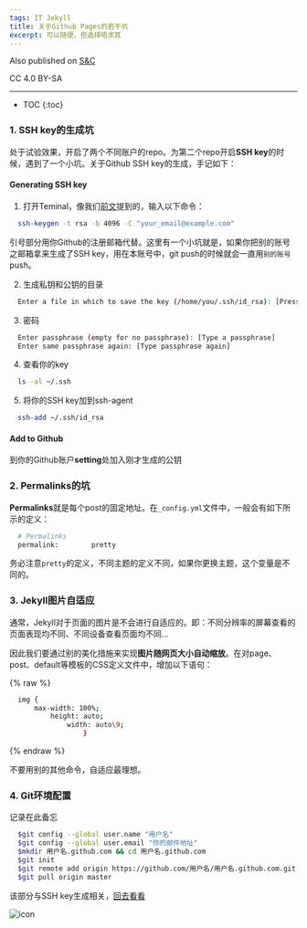 ```yaml
---
tags: IT Jekyll
title: 关于Github Pages的若干坑
excerpt: 可以随便，但选择唔求其
---
```


Also published on [S&C](https://soandcandy.us)

CC 4.0 BY-SA

----

* TOC
{:toc}


### 1. SSH key的生成坑 ###

处于试验效果，开启了两个不同账户的repo。为第二个repo开启**SSH key**的时候，遇到了一个小坑。关于Github SSH key的生成，手记如下：

#### Generating SSH key ####

1. 打开Teminal，像我们[前文](https://soyee.me/2018/03/12/Use-Github-Pages-and-Jekyll-Build-Bolg/)提到的，输入以下命令：

```bash
  ssh-keygen -t rsa -b 4096 -C "your_email@example.com"
```

引号部分用你Github的注册邮箱代替。这里有一个小坑就是，如果你把别的账号之邮箱拿来生成了SSH key，用在本账号中，git push的时候就会一直用`别的账号`push。

2. 生成私钥和公钥的目录
```bash
  Enter a file in which to save the key (/home/you/.ssh/id_rsa): [Press enter]
```

3. 密码
```bash
  Enter passphrase (empty for no passphrase): [Type a passphrase]
  Enter same passphrase again: [Type passphrase again]
```

4. 查看你的key
```bash
  ls -al ~/.ssh
```

5. 将你的SSH key加到ssh-agent
```bash
  ssh-add ~/.ssh/id_rsa
```

#### Add to Github ####

到你的Github账户**setting**处加入刚才生成的公钥


### 2. Permalinks的坑 ###

**Permalinks**就是每个post的固定地址。在`_config.yml`文件中，一般会有如下所示的定义：
```bash
  # Permalinks
  permalink:        pretty
```

务必注意`pretty`的定义，不同主题的定义不同，如果你更换主题，这个变量是不同的。



### 3. Jekyll图片自适应 ###

通常，Jekyll对于页面的图片是不会进行自适应的。即：不同分辨率的屏幕查看的页面表现均不同、不同设备查看页面均不同...

因此我们要通过别的美化措施来实现**图片随网页大小自动缩放**。在对page、post、default等模板的CSS定义文件中，增加以下语句：

{% raw %}
```bash
  img {
      max-width: 100%;
          height: auto;
              width: auto\9;
                  }
```
{% endraw %}

不要用别的其他命令，自适应最理想。

### 4. Git环境配置 ###

记录在此备忘

```bash
  $git config --global user.name "用户名"
  $git config --global user.email "你的邮件地址"
  $mkdir 用户名.github.com && cd 用户名.github.com
  $git init 
  $git remote add origin https://github.com/用户名/用户名.github.com.git
  $git pull origin master
```

该部分与SSH key生成相关，[回去看看](#generating-ssh-key)




![icon](/public/favicon.ico)


